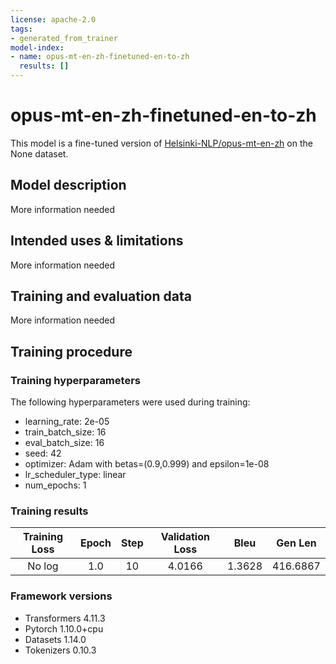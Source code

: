 ```yaml
---
license: apache-2.0
tags:
- generated_from_trainer
model-index:
- name: opus-mt-en-zh-finetuned-en-to-zh
  results: []
---
```


<!-- This model card has been generated automatically according to the information the Trainer had access to. You
should probably proofread and complete it, then remove this comment. -->

# opus-mt-en-zh-finetuned-en-to-zh

This model is a fine-tuned version of [Helsinki-NLP/opus-mt-en-zh](https://huggingface.co/Helsinki-NLP/opus-mt-en-zh) on the None dataset.

## Model description

More information needed

## Intended uses & limitations

More information needed

## Training and evaluation data

More information needed

## Training procedure

### Training hyperparameters

The following hyperparameters were used during training:
- learning_rate: 2e-05
- train_batch_size: 16
- eval_batch_size: 16
- seed: 42
- optimizer: Adam with betas=(0.9,0.999) and epsilon=1e-08
- lr_scheduler_type: linear
- num_epochs: 1

### Training results

| Training Loss | Epoch | Step | Validation Loss | Bleu   | Gen Len  |
|:-------------:|:-----:|:----:|:---------------:|:------:|:--------:|
| No log        | 1.0   | 10   | 4.0166          | 1.3628 | 416.6867 |


### Framework versions

- Transformers 4.11.3
- Pytorch 1.10.0+cpu
- Datasets 1.14.0
- Tokenizers 0.10.3
